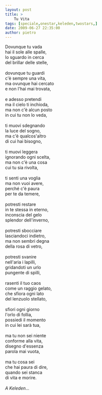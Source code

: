 ```yaml
---
layout: post
title: >
    Tu Vita
tags: [speciale,onestar,keleden,twostars,]
date: 2009-06-27 22:35:00
author: pietro
---
```

Dovunque tu vada<br/>hai il sole alle spalle,<br/>lo sguardo in cerca<br/>del brillar delle stelle,<br/><br/>dovunque tu guardi<br/>c'è sempre una vita,<br/>ma ovunque hai cercato<br/>e non l'hai mai trovata,<br/><br/>e adesso pretendi<br/>ma il cielo ti inchioda,<br/>ma non c'è alcun posto<br/>in cui tu non lo veda,<br/><br/>ti muovi sdegnando<br/>la luce del sogno,<br/>ma c'è qualcos'altro<br/>di cui hai bisogno,<br/><br/>ti muovi leggera<br/>ignorando ogni scelta,<br/>ma non c'è una cosa<br/>cui tu sia rivolta,<br/><br/>ti senti una voglia<br/>ma non vuoi avere,<br/>perché c'è paura<br/>per te da temere,<br/><br/>potresti restare<br/>in te stessa in eterno,<br/>inconscia del gelo<br/>splendor dell'inverno,<br/><br/>potresti sbocciare<br/>lasciandoci indietro,<br/>ma non sembri degna<br/>della rosa di vetro,<br/><br/>potresti svanire<br/>nell'aria i lapilli,<br/>gridandoti un urlo<br/>pungente di spilli,<br/><br/>rasenti il tuo caos<br/>come un raggio gelato,<br/>che sfiora ogni lato<br/>del lenzuolo stellato,<br/><br/>sfiori ogni giorno<br/>l'orlo di follia,<br/>possiedi il momento<br/>in cui lei sarà tua,<br/><br/>ma tu non sei niente<br/>conforme alla vita,<br/>disegno d'essenza<br/>parola mai vuota,<br/><br/>ma tu cosa sei<br/>che hai paura di dire,<br/>quando sei stanca<br/>di vita e morire.<br/><br/><span style="font-style: italic">A Keleden...</span>
